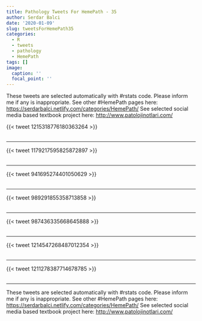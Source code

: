 ```yaml
---
title: Pathology Tweets For HemePath - 35
author: Serdar Balci
date: '2020-01-09'
slug: tweetsForHemePath35
categories:
  - R
  - tweets
  - pathology
  - HemePath
tags: []
image:
  caption: ''
  focal_point: ''
---
```



These tweets are selected automatically with #rstats code. Please inform me if any is inappropriate.
See other #HemePath pages here: https://serdarbalci.netlify.com/categories/HemePath/ 
See selected social media based textbook project here: http://www.patolojinotlari.com/

{{< tweet 1215318776180363264 >}}
<br>
<br>
<hr>
{{< tweet 1179217595825872897 >}}
<br>
<br>
<hr>
{{< tweet 941695274401050629 >}}
<br>
<br>
<hr>
{{< tweet 989291855358713858 >}}
<br>
<br>
<hr>
{{< tweet 987436335668645888 >}}
<br>
<br>
<hr>
{{< tweet 1214547268487012354 >}}
<br>
<br>
<hr>
{{< tweet 1211278387714678785 >}}
<br>
<br>
<hr>


These tweets are selected automatically with #rstats code. Please inform me if any is inappropriate.
See other #HemePath pages here: https://serdarbalci.netlify.com/categories/HemePath/ 
See selected social media based textbook project here: http://www.patolojinotlari.com/
